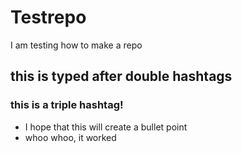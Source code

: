# Testrepo
I am testing how to make a repo
## this is typed after double hashtags
### this is a triple hashtag!
* I hope that this will create a bullet point
* whoo whoo, it worked
